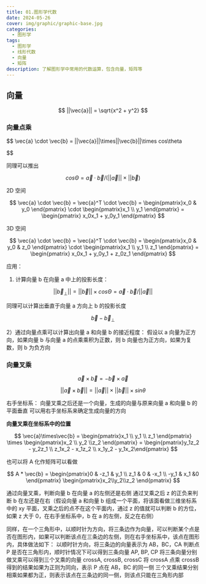 ```yaml
---
title: 01.图形学代数
date: 2024-05-26
cover: img/graphic/graphic-base.jpg
categories:
  - 图形学
tags:
  - 图形学
  - 线形代数
  - 向量
  - 矩阵
description: 了解图形学中常用的代数运算，包含向量，矩阵等
---
```


## 向量

$$
||\vec{a}|| = \sqrt{x^2 + y^2}
$$

### 向量点乘

$$
\vec{a} \cdot \vec{b} = ||\vec{a}||\times||\vec{b}||\times cos\theta

$$

同理可以推出

$$
cos\Theta = \vec{a} \cdot \vec{b} /( ||\vec{a}||\times||\vec{b} )
$$

2D 空间

$$
\vec{a} \cdot \vec{b} = \vec{a}^T \cdot \vec{b} = \begin{pmatrix}x_0 & y_0 \end{pmatrix} \cdot \begin{pmatrix}x_1 \\ y_1 \end{pmatrix} = \begin{pmatrix} x_0x_1 + y_0y_1 \end{pmatrix}
$$

3D 空间

$$
\vec{a} \cdot \vec{b} = \vec{a}^T \cdot \vec{b} = \begin{pmatrix}x_0 & y_0 & z_0 \end{pmatrix} \cdot \begin{pmatrix}x_1 \\ y_1 \\ z_1 \end{pmatrix} = \begin{pmatrix}  x_0x_1 + y_0y_1 + z_0z_1 \end{pmatrix}
$$

应用：

1. 计算向量 b 在向量 a 中上的投影长度：

$$
||\vec{b}_\perp|| = ||\vec{b}|| \times cos\Theta =
\vec{a} \cdot \vec{b} / || \vec{a} ||
$$

同理可以计算出垂直于向量 a 方向上 b 的投影长度

$$
\vec{b} - \vec{b}_\perp
$$

2）通过向量点乘可以计算出向量 a 和向量 b 的接近程度：
假设以 a 向量为正方向，如果向量 b 与向量 a 的点乘乘积为正数，则 b 向量也为正方向，如果为复数，则 b 为负方向

### 向量叉乘

$$
\vec{a} \times \vec{b} = -\vec{b} \times \vec{a}
$$

$$
||\vec{a}\times\vec{b}||=||\vec{a}||\times||\vec{b}||\times sin\theta
$$

右手坐标系：
向量叉乘之后还是一个向量，生成的向量与原来向量 a 和向量 b 的平面垂直
可以用右手坐标系来确定生成向量的方向

**向量叉乘在坐标系中的位置**

$$
\vec{a}\times\vec{b} = \begin{pmatrix}x_1 \\ y_1 \\ z_1 \end{pmatrix} \times \begin{pmatrix}x_2 \\ y_2 \\z_2 \end{pmatrix} = \begin{pmatrix}y_1z_2 - y_2z_1 \\ z_1x_2 - x_1z_2 \\ x_1y_2 - y_1x_2\end{pmatrix}
$$

也可以将 A 化作矩阵可以看做

$$
A * \vec{b} = \begin{pmatrix}0 & -z_1 & y_1 \\ z_1 & 0 & -x_1 \\ -y_1 & x_1 &0 \end{pmatrix} \begin{pmatrix}x_2\\y_2\\z_2 \end{pmatrix}
$$

通过向量叉乘，判断向量 b 在向量 a 的左侧还是右侧
通过叉乘之后 z 的正负来判断 b 在左还是在右（假设向量 a 和向量 b 组成一个平面，将该面看做三维坐标系中的 xy 平面，叉乘之后的点不在这个平面内，通过 z 的值就可以判断 b 的方位，如果 z 大于 0，在右手坐标系中，b 在 a 的左侧，反之在右侧）

同样，在一个三角形中，以顺时针为方向，将三条边作为向量，可以判断某个点是否在图形内，如果可以判断该点在三条边的左侧，则在右手坐标系中，该点在图形内，具体做法如下：
以顺时针方向，将三条边的向量表示为 AB，BC，CA
判断点 P 是否在三角形内，顺时针情况下可以得到三条向量 AP, BP, CP
将三条向量分别做叉乘可以得到三个叉乘的向量 crossA, crossB, crossC
将 crossA 点乘 crossB 得到的结果如果为正则为同向，表示 P 点在 AB，BC 的同一侧
三个叉乘结果分别相乘如果都为正，则表示该点在三条边的同一侧，则该点只能在三角形内部
